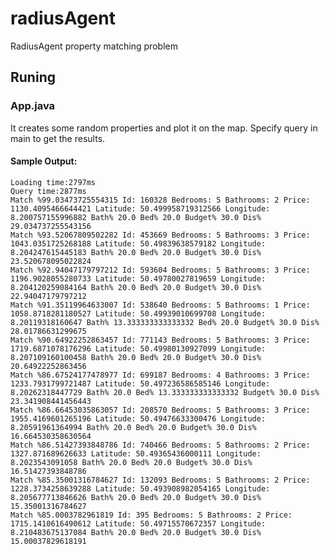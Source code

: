 # radiusAgent
RadiusAgent property matching problem

## Runing

### App.java
It creates some random properties and plot it on the map.
Specify query in main to get the results.

#### Sample Output:
`Loading time:2797ms` <br />
`Query time:2877ms` <br />
`Match %99.03473725554315 Id: 160328 Bedrooms: 5 Bathrooms: 2 Price: 1130.4095466644421 Latitude: 50.499958719312566 Longitude: 8.200757155996882 Bath% 20.0 Bed% 20.0 Budget% 30.0 Dis% 29.034737255543156` <br />
`Match %93.52067809502282 Id: 453669 Bedrooms: 5 Bathrooms: 3 Price: 1043.0351725268188 Latitude: 50.49839638579182 Longitude: 8.204247615445183 Bath% 20.0 Bed% 20.0 Budget% 30.0 Dis% 23.520678095022824` <br />
`Match %92.94047179797212 Id: 593604 Bedrooms: 5 Bathrooms: 3 Price: 1196.9028055280733 Latitude: 50.49780027819659 Longitude: 8.204120259084164 Bath% 20.0 Bed% 20.0 Budget% 30.0 Dis% 22.94047179797212` <br />
`Match %91.35119964633007 Id: 538640 Bedrooms: 5 Bathrooms: 1 Price: 1058.8718281180527 Latitude: 50.49939010699708 Longitude: 8.20119318160647 Bath% 13.333333333333332 Bed% 20.0 Budget% 30.0 Dis% 28.01786631299675` <br />
`Match %90.64922252863457 Id: 771143 Bedrooms: 5 Bathrooms: 3 Price: 1719.6871078176296 Latitude: 50.49980130927099 Longitude: 8.207109160100458 Bath% 20.0 Bed% 20.0 Budget% 30.0 Dis% 20.64922252863456` <br />
`Match %86.67524177478977 Id: 699187 Bedrooms: 4 Bathrooms: 3 Price: 1233.7931799721487 Latitude: 50.497236586585146 Longitude: 8.20262318447729 Bath% 20.0 Bed% 13.333333333333332 Budget% 30.0 Dis% 23.341908441456443` <br />
`Match %86.66453035863057 Id: 208570 Bedrooms: 5 Bathrooms: 3 Price: 1955.4169601265196 Latitude: 50.49476633300476 Longitude: 8.20591961364994 Bath% 20.0 Bed% 20.0 Budget% 30.0 Dis% 16.664530358630564` <br />
`Match %86.51427393848786 Id: 740466 Bedrooms: 5 Bathrooms: 2 Price: 1327.871689626633 Latitude: 50.49365436000111 Longitude: 8.2023543091058 Bath% 20.0 Bed% 20.0 Budget% 30.0 Dis% 16.51427393848786` <br />
`Match %85.35001316784627 Id: 132093 Bedrooms: 5 Bathrooms: 2 Price: 1228.3734258639288 Latitude: 50.493908982054165 Longitude: 8.205677713846626 Bath% 20.0 Bed% 20.0 Budget% 30.0 Dis% 15.35001316784627` <br />
`Match %85.0003782961819 Id: 395 Bedrooms: 5 Bathrooms: 2 Price: 1715.1410616490612 Latitude: 50.49715570672357 Longitude: 8.210483675137084 Bath% 20.0 Bed% 20.0 Budget% 30.0 Dis% 15.00037829618191` <br />
